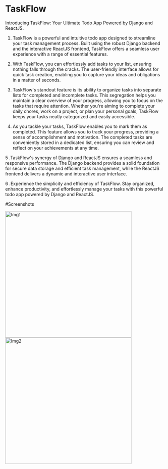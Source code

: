 # TaskFlow
Introducing TaskFlow: Your Ultimate Todo App Powered by Django and ReactJS.

1. TaskFlow is a powerful and intuitive todo app designed to streamline your task management process. Built using the robust Django backend and the interactive ReactJS frontend, TaskFlow offers a seamless user experience with a range of essential features.

2. With TaskFlow, you can effortlessly add tasks to your list, ensuring nothing falls through the cracks. The user-friendly interface allows for quick task creation, enabling you to capture your ideas and obligations in a matter of seconds.

3. TaskFlow's standout feature is its ability to organize tasks into separate lists for completed and incomplete tasks. This segregation helps you maintain a clear overview of your progress, allowing you to focus on the tasks that require attention. Whether you're aiming to complete your daily chores, work on a project, or plan your personal goals, TaskFlow keeps your tasks neatly categorized and easily accessible.

4. As you tackle your tasks, TaskFlow enables you to mark them as completed. This feature allows you to track your progress, providing a sense of accomplishment and motivation. The completed tasks are conveniently stored in a dedicated list, ensuring you can review and reflect on your achievements at any time.

5 .TaskFlow's synergy of Django and ReactJS ensures a seamless and responsive performance. The Django backend provides a solid foundation for secure data storage and efficient task management, while the ReactJS frontend delivers a dynamic and interactive user interface.

6 .Experience the simplicity and efficiency of TaskFlow. Stay organized, enhance productivity, and effortlessly manage your tasks with this powerful todo app powered by Django and ReactJS.

#Screenshots

<img src="Screenshot 2023-06-13 at 22-53-40 React App.png" alt="Img1" width="400">
<img src="h2.jpg" alt="Img2" width="400">
